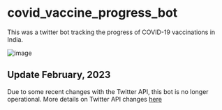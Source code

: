 # covid_vaccine_progress_bot
This was a twitter bot tracking the progress of COVID-19 vaccinations in India.

![image](https://user-images.githubusercontent.com/34774585/221330213-2101db05-715b-492c-9050-3058c719fbdd.png)

## Update February, 2023
Due to some recent changes with the Twitter API, this bot is no longer operational.
More details on Twitter API changes [here](https://twitter.com/TwitterDev/status/1621026986784337922)

